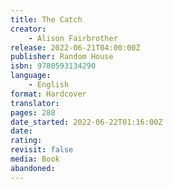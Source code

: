 ```yaml
---
title: The Catch
creator:
    - Alison Fairbrother
release: 2022-06-21T04:00:00Z
publisher: Random House
isbn: 9780593134290
language:
    - English
format: Hardcover
translator:
pages: 288
date_started: 2022-06-22T01:16:00Z
date:
rating:
revisit: false
media: Book
abandoned:
---
```

